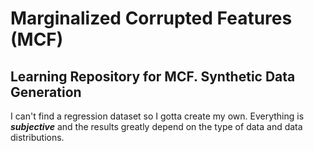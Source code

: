 # Marginalized Corrupted Features (MCF)
## Learning Repository for MCF. Synthetic Data Generation
I can't find a regression dataset so I gotta create my own. Everything is ***subjective*** and the results greatly depend on the type of data and data distributions.


